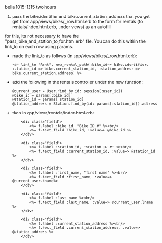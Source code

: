 bella 
1015-1215 two hours

1. pass the bike.identifier and bike.current_station_address that you get get from app/views/bikes/_row.html.erb 
to the form for rentals (to rentals/index.html.erb, under views) as an autofill

for this, its not necessary to have the "pass_bike_and_station_to_for.html.erb" file. You can do this within the link_to on each row using params. 
    
 - made the link_to as follows (in app/views/bikes/_row.html.erb): 
    ```
    <%= link_to "Rent", new_rental_path(:bike_id=> bike.identifier, :station_id => bike.current_station_id, :station_address => bike.current_station.address) %>
    ```
 - add the following in the rentals controller under the new function: 
    ```
    @current_user = User.find_by(id: session[:user_id])
    @bike_id = params[:bike_id]
    @station_id = params[:station_id]
    @station_address = Station.find_by(id: params[:station_id]).address
    ```
 - then in app/views/rentals/index.html.erb:
    ```ruby: 
        <div class="field">
            <%= f.label :bike_id, "Bike ID #" %><br/>
            <%= f.text_field :bike_id, :value=> @bike_id %>
        </div>

        <div class="field">
            <%= f.label :station_id, "Station ID #" %><br/>
            <%= f.text_field :current_station_id, :value=> @station_id %>
        </div>

        <div class="field">
            <%= f.label :first_name, "first name" %><br/>
            <%= f.text_field :first_name, :value=> @current_user.fname%>
        </div>
  
        <div class="field">
            <%= f.label :last_name %><br/>
            <%= f.text_field :last_name, :value=> @current_user.lname %>
        </div>

        <div class="field">
            <%= f.label :current_station_address %><br/>
            <%= f.text_field :current_station_address, :value=> @station_address %>
        </div>
    ```